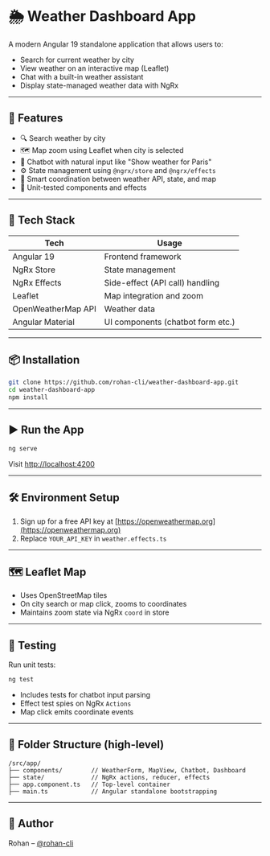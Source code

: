# 🌦️ Weather Dashboard App

A modern Angular 19 standalone application that allows users to:
- Search for current weather by city
- View weather on an interactive map (Leaflet)
- Chat with a built-in weather assistant
- Display state-managed weather data with NgRx

---

## 🚀 Features

- 🔍 Search weather by city
- 🗺️ Map zoom using Leaflet when city is selected
- 💬 Chatbot with natural input like "Show weather for Paris"
- ⚙️ State management using `@ngrx/store` and `@ngrx/effects`
- 🧠 Smart coordination between weather API, state, and map
- 🧪 Unit-tested components and effects

---

## 🧰 Tech Stack

| Tech              | Usage                            |
|-------------------|----------------------------------|
| Angular 19        | Frontend framework               |
| NgRx Store        | State management                 |
| NgRx Effects      | Side-effect (API call) handling  |
| Leaflet           | Map integration and zoom         |
| OpenWeatherMap API| Weather data                     |
| Angular Material  | UI components (chatbot form etc.)|

---

## 📦 Installation

```bash
git clone https://github.com/rohan-cli/weather-dashboard-app.git
cd weather-dashboard-app
npm install
```

---

## ▶️ Run the App

```bash
ng serve
```

Visit [http://localhost:4200](http://localhost:4200)

---

## 🛠️ Environment Setup

1. Sign up for a free API key at [https://openweathermap.org](https://openweathermap.org)
2. Replace `YOUR_API_KEY` in `weather.effects.ts`

---

## 🗺️ Leaflet Map

- Uses OpenStreetMap tiles
- On city search or map click, zooms to coordinates
- Maintains zoom state via NgRx `coord` in store

---

## 🧪 Testing

Run unit tests:

```bash
ng test
```

- Includes tests for chatbot input parsing
- Effect test spies on NgRx `Actions`
- Map click emits coordinate events

---

## 📁 Folder Structure (high-level)

```
/src/app/
├── components/        // WeatherForm, MapView, Chatbot, Dashboard
├── state/             // NgRx actions, reducer, effects
├── app.component.ts   // Top-level container
├── main.ts            // Angular standalone bootstrapping
```

---

## 👤 Author

Rohan – [@rohan-cli](https://github.com/rohan-cli)
